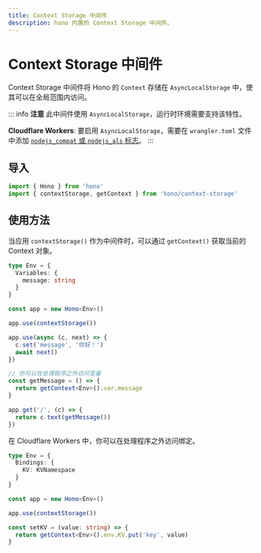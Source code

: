 ```yaml
---
title: Context Storage 中间件
description: hono 内置的 Context Storage 中间件。
---
```


# Context Storage 中间件

Context Storage 中间件将 Hono 的 `Context` 存储在 `AsyncLocalStorage` 中，使其可以在全局范围内访问。

::: info
**注意** 此中间件使用 `AsyncLocalStorage`，运行时环境需要支持该特性。

**Cloudflare Workers**: 要启用 `AsyncLocalStorage`，需要在 `wrangler.toml` 文件中添加 [`nodejs_compat` 或 `nodejs_als` 标志](https://developers.cloudflare.com/workers/configuration/compatibility-dates/#nodejs-compatibility-flag)。
:::

## 导入

```ts
import { Hono } from 'hono'
import { contextStorage, getContext } from 'hono/context-storage'
```

## 使用方法

当应用 `contextStorage()` 作为中间件时，可以通过 `getContext()` 获取当前的 Context 对象。

```ts
type Env = {
  Variables: {
    message: string
  }
}

const app = new Hono<Env>()

app.use(contextStorage())

app.use(async (c, next) => {
  c.set('message', '你好！')
  await next()
})

// 你可以在处理程序之外访问变量
const getMessage = () => {
  return getContext<Env>().var.message
}

app.get('/', (c) => {
  return c.text(getMessage())
})
```

在 Cloudflare Workers 中，你可以在处理程序之外访问绑定。

```ts
type Env = {
  Bindings: {
    KV: KVNamespace
  }
}

const app = new Hono<Env>()

app.use(contextStorage())

const setKV = (value: string) => {
  return getContext<Env>().env.KV.put('key', value)
}
```
